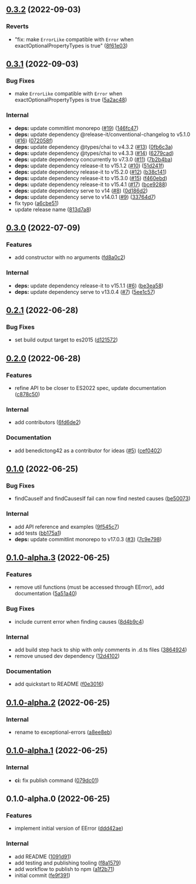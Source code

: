 

## [0.3.2](https://github.com/benyap/exceptional-errors/compare/0.3.1...0.3.2) (2022-09-03)


### Reverts

* "fix: make `ErrorLike` compatible with `Error` when exactOptionalPropertyTypes is true" ([8f61e03](https://github.com/benyap/exceptional-errors/commit/8f61e03098fc0ffa13dff6ba54eb3f62f51bf844))

## [0.3.1](https://github.com/benyap/exceptional-errors/compare/0.3.0...0.3.1) (2022-09-03)


### Bug Fixes

* make `ErrorLike` compatible with `Error` when exactOptionalPropertyTypes is true ([5a2ac48](https://github.com/benyap/exceptional-errors/commit/5a2ac48a80565fe2d7157769eaad158cd3dee27a))


### Internal

* **deps:** update commitlint monorepo ([#19](https://github.com/benyap/exceptional-errors/issues/19)) ([146fc47](https://github.com/benyap/exceptional-errors/commit/146fc47c2a738fba8f62cf7fe12b2be62a13dbc1))
* **deps:** update dependency @release-it/conventional-changelog to v5.1.0 ([#16](https://github.com/benyap/exceptional-errors/issues/16)) ([072058f](https://github.com/benyap/exceptional-errors/commit/072058f0ccc496f0e9157cdd987908efb1df2547))
* **deps:** update dependency @types/chai to v4.3.2 ([#13](https://github.com/benyap/exceptional-errors/issues/13)) ([0fb6c3a](https://github.com/benyap/exceptional-errors/commit/0fb6c3a0ae77f9eaa5e7e2674b023c7389b5538e))
* **deps:** update dependency @types/chai to v4.3.3 ([#14](https://github.com/benyap/exceptional-errors/issues/14)) ([6279cad](https://github.com/benyap/exceptional-errors/commit/6279cadfa2b2bff5413bdaa42c06b44ca01dae13))
* **deps:** update dependency concurrently to v7.3.0 ([#11](https://github.com/benyap/exceptional-errors/issues/11)) ([7b2b4ba](https://github.com/benyap/exceptional-errors/commit/7b2b4bac16de3afa550cb737bdd910e7c6ae5d3f))
* **deps:** update dependency release-it to v15.1.2 ([#10](https://github.com/benyap/exceptional-errors/issues/10)) ([51d241f](https://github.com/benyap/exceptional-errors/commit/51d241f1415a77b3eae40019ee76ab4956362d88))
* **deps:** update dependency release-it to v15.2.0 ([#12](https://github.com/benyap/exceptional-errors/issues/12)) ([b38c141](https://github.com/benyap/exceptional-errors/commit/b38c1411588e85a9c3bbd4a1436f3d586c3a3d6d))
* **deps:** update dependency release-it to v15.3.0 ([#15](https://github.com/benyap/exceptional-errors/issues/15)) ([f460ebd](https://github.com/benyap/exceptional-errors/commit/f460ebdfebb30d64d685cfd757d613e5d74bc7ee))
* **deps:** update dependency release-it to v15.4.1 ([#17](https://github.com/benyap/exceptional-errors/issues/17)) ([bce9288](https://github.com/benyap/exceptional-errors/commit/bce92881f2a281923855df7758fb1d8331b5ba56))
* **deps:** update dependency serve to v14 ([#8](https://github.com/benyap/exceptional-errors/issues/8)) ([0d186d2](https://github.com/benyap/exceptional-errors/commit/0d186d2eca1a20bc303fd67e6a3bd933a0d59f3c))
* **deps:** update dependency serve to v14.0.1 ([#9](https://github.com/benyap/exceptional-errors/issues/9)) ([33764d7](https://github.com/benyap/exceptional-errors/commit/33764d7a033aca0ff370c2d3924ee7b4c44c5fac))
* fix typo ([a6cbe51](https://github.com/benyap/exceptional-errors/commit/a6cbe513dcb8e18fcd03c2eacb879928f802f393))
* update release name ([813d7a8](https://github.com/benyap/exceptional-errors/commit/813d7a89fce614cd3bc2daffdaf71a14aeaaf111))

## [0.3.0](https://github.com/benyap/exceptional-errors/compare/0.2.1...0.3.0) (2022-07-09)


### Features

* add constructor with no arguments ([fd8a0c2](https://github.com/benyap/exceptional-errors/commit/fd8a0c2e314d9d1c925f20f62adae319049de1aa))


### Internal

* **deps:** update dependency release-it to v15.1.1 ([#6](https://github.com/benyap/exceptional-errors/issues/6)) ([be3ea58](https://github.com/benyap/exceptional-errors/commit/be3ea5876ea9df8aacc3bbee7feb9b1c4bde77c1))
* **deps:** update dependency serve to v13.0.4 ([#7](https://github.com/benyap/exceptional-errors/issues/7)) ([5ee1c57](https://github.com/benyap/exceptional-errors/commit/5ee1c57a5e68f730c69b48385ccc2021ceed3ef3))

## [0.2.1](https://github.com/benyap/exceptional-errors/compare/0.2.0...0.2.1) (2022-06-28)


### Bug Fixes

* set build output target to es2015 ([d121572](https://github.com/benyap/exceptional-errors/commit/d1215726b8e368f205efb8e2e7be04ffadad8455))

## [0.2.0](https://github.com/benyap/exceptional-errors/compare/0.1.0...0.2.0) (2022-06-28)


### Features

* refine API to be closer to ES2022 spec, update documentation ([c878c50](https://github.com/benyap/exceptional-errors/commit/c878c50c96df1c9cbdad5f75bdf0d029bf2032f8))


### Internal

* add contributors ([6fd6de2](https://github.com/benyap/exceptional-errors/commit/6fd6de28012d65a62d469a55e0fdff1ec2876825))


### Documentation

* add benedictong42 as a contributor for ideas ([#5](https://github.com/benyap/exceptional-errors/issues/5)) ([cef0402](https://github.com/benyap/exceptional-errors/commit/cef0402cb440533e1cb9839a4e4274844c831aef))

## [0.1.0](https://github.com/benyap/exceptional-errors/compare/0.1.0-alpha.3...0.1.0) (2022-06-25)


### Bug Fixes

* findCauseIf and findCausesIf fail can now find nested causes ([be50073](https://github.com/benyap/exceptional-errors/commit/be50073cb2fd16e3eb9779b6276e07ee67a37b7c))


### Internal

* add API reference and examples ([9f545c7](https://github.com/benyap/exceptional-errors/commit/9f545c72224a301159935b91bdfd3568c1cc00fc))
* add tests ([bb175a1](https://github.com/benyap/exceptional-errors/commit/bb175a1738b9180d7f86016329b9ec5d337231c5))
* **deps:** update commitlint monorepo to v17.0.3 ([#3](https://github.com/benyap/exceptional-errors/issues/3)) ([7c9e798](https://github.com/benyap/exceptional-errors/commit/7c9e79840b07fc05780c8b8a0b893ca0e76c38e8))

## [0.1.0-alpha.3](https://github.com/benyap/exceptional-errors/compare/0.1.0-alpha.2...0.1.0-alpha.3) (2022-06-25)


### Features

* remove util functions (must be accessed through EError), add documentation ([5a51a40](https://github.com/benyap/exceptional-errors/commit/5a51a40ebc647960b1bf8458609da6a01272e52e))


### Bug Fixes

* include current error when finding causes ([8d4b9c4](https://github.com/benyap/exceptional-errors/commit/8d4b9c46512bfbda0830fb5e7f6229a21706cc06))


### Internal

* add build step hack to ship with only comments in .d.ts files ([3864924](https://github.com/benyap/exceptional-errors/commit/38649242db33de0f5c68e2f9fbfd87bdcee57829))
* remove unused dev dependency ([12d4102](https://github.com/benyap/exceptional-errors/commit/12d410249f46a9b5ed1aaeb8191c01502af80278))


### Documentation

* add quickstart to README ([f0e3016](https://github.com/benyap/exceptional-errors/commit/f0e3016921c6a63e6c120897784ef8c735403c50))

## [0.1.0-alpha.2](https://github.com/benyap/exceptional-errors/compare/0.1.0-alpha.1...0.1.0-alpha.2) (2022-06-25)


### Internal

* rename to exceptional-errors ([a8ee8eb](https://github.com/benyap/exceptional-errors/commit/a8ee8eb4ef050c7177ceaaf49c685c05bce6ce33))

## [0.1.0-alpha.1](https://github.com/benyap/exceptional/compare/0.1.0-alpha.0...0.1.0-alpha.1) (2022-06-25)


### Internal

* **ci:** fix publish command ([079dc01](https://github.com/benyap/exceptional/commit/079dc01836cb5a6a7e1130b5fb4bd67f72389b59))

## 0.1.0-alpha.0 (2022-06-25)


### Features

* implement initial version of EError ([ddd42ae](https://github.com/benyap/exceptional/commit/ddd42ae66de47f1af131e0ae61e25dd8fe971d9e))


### Internal

* add README ([1091d91](https://github.com/benyap/exceptional/commit/1091d91de5955590076b5e874e8d7f0e73222401))
* add testing and publishing tooling ([f8a1579](https://github.com/benyap/exceptional/commit/f8a1579400c66e721ce1ef9ed5c6b433683ba8cf))
* add workflow to publish to npm ([a1f2b71](https://github.com/benyap/exceptional/commit/a1f2b716d950ddfaa10443b2f01026073549727f))
* initial commit ([fe9f391](https://github.com/benyap/exceptional/commit/fe9f3912c906ea87195b7f26c22d49b5e3ef5804))